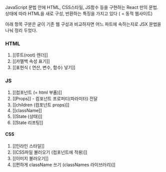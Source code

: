 JavaScript 문법 안에 HTML, CSS스타일, JS함수 등을 구현하는 React 만의 문법.
상태에 따라 HTML을 새로 구성, 반환하는 특징을 가지고 있다 ( = 동적 웹사이트)

아래 항목 구분은 굳이 기존 웹 구성과 비교하자면 어느 파트에 속하는지로 
JSX 문법을 나눠 정리 두었다.
### HTML
1. [[루트(root) 렌더]]
2. [[카멜백 속성 표기]]
3. [[표현식 ( 연산, 변수, 함수) 넣기]]
### JS
1. [[컴포넌트 (= html 부품)]]
2. [[Props]] - 컴포넌트 프로퍼티(파라미터) 전달
3. [[children (컴포넌트 props)]]
4. [[className]]
5. [[State (상태)]]
6. [[State 리프팅]]

#### CSS
1. [[인라인 스타일]]
2. [[CSS파일 불러오기 (컴포넌트에 적용)]]
3. [[이미지 불러오기]]
4. [[편하게 className 쓰기 (classNames 라이브러리)]]
